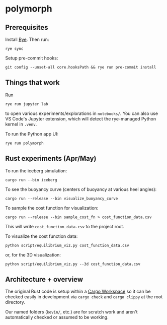 # polymorph

## Prerequisites

Install [Rye](https://rye-up.com/guide/installation/). Then run:

    rye sync

Setup pre-commit hooks:

    git config --unset-all core.hooksPath && rye run pre-commit install

## Things that work

Run

    rye run jupyter lab

to open various experiments/explorations in `notebooks/`.
You can also use VS Code's Jupyter extension, which will detect the rye-managed Python kernel in `.venv`.

To run the Python app UI:

    rye run polymorph

## Rust experiments (Apr/May)

To run the iceberg simulation:

    cargo run --bin iceberg

To see the buoyancy curve (centers of buoyancy at various heel angles):

    cargo run --release --bin visualize_buoyancy_curve

To sample the cost function for visualization:

    cargo run --release --bin sample_cost_fn > cost_function_data.csv

This will write `cost_function_data.csv` to the project root.

To visualize the cost function data:

    python script/equilibrium_viz.py cost_function_data.csv

or, for the 3D visualization:

    python script/equilibrium_viz.py --3d cost_function_data.csv

## Architecture + overview

The original Rust code is setup within a [Cargo Workspace](https://doc.rust-lang.org/cargo/reference/workspaces.html) so it can be checked easily in development via `cargo check` and `cargo clippy` at the root directory.

Our named folders (`kevin/`, etc.) are for scratch work and aren't automatically checked or assumed to be working.
